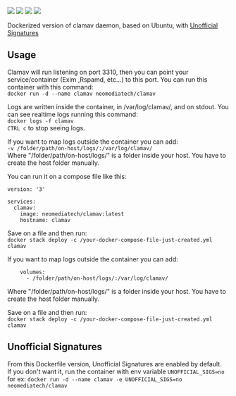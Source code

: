 [![](https://images.microbadger.com/badges/version/neomediatech/clamav.svg)](https://microbadger.com/images/neomediatech/clamav "Get your own version badge on microbadger.com")
[![](https://images.microbadger.com/badges/image/neomediatech/clamav.svg)](https://microbadger.com/images/neomediatech/clamav)
![](https://img.shields.io/github/last-commit/Neomediatech/clamav.svg?style=plastic)
![](https://img.shields.io/github/repo-size/Neomediatech/clamav.svg?style=plastic)

Dockerized version of clamav daemon, based on Ubuntu, with [Unofficial Signatures](https://github.com/extremeshok/clamav-unofficial-sigs)

## Usage
Clamav will run listening on port 3310, then you can point your service/container (Exim ,Rspamd, etc...) to this port.
You can run this container with this command:  
`docker run -d --name clamav neomediatech/clamav`  

Logs are written inside the container, in /var/log/clamav/, and on stdout. You can see realtime logs running this command:  
`docker logs -f clamav`  
`CTRL c` to stop seeing logs.  

If you want to map logs outside the container you can add:  
`-v /folder/path/on-host/logs/:/var/log/clamav/`  
Where "/folder/path/on-host/logs/" is a folder inside your host. You have to create the host folder manually.  

You can run it on a compose file like this:  

```
version: '3'  

services:  
  clamav:  
    image: neomediatech/clamav:latest  
    hostname: clamav  
```
Save on a file and then run:  
`docker stack deploy -c /your-docker-compose-file-just-created.yml clamav`

If you want to map logs outside the container you can add:  
```
    volumes:
      - /folder/path/on-host/logs/:/var/log/clamav/
```
Where "/folder/path/on-host/logs/" is a folder inside your host. You have to create the host folder manually.

Save on a file and then run:  
`docker stack deploy -c /your-docker-compose-file-just-created.yml clamav`  

## Unofficial Signatures
From this Dockerfile version, Unofficial Signatures are enabled by default.  
If you don't want it, run the container with env variable `UNOFFICIAL_SIGS=no`  
for ex: `docker run -d --name clamav -e UNOFFICIAL_SIGS=no neomediatech/clamav`  
